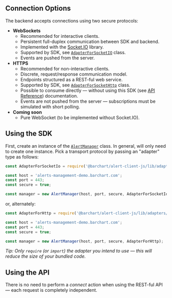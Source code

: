 ## Connection Options

The backend accepts connections using two secure protocols:

* **WebSockets**
  * Recommended for interactive clients.
  * Persistent full-duplex communication between SDK and backend.
  * Implemented with the [Socket.IO](https://socket.io/) library.
  * Supported by SDK, see [```AdapterForSocketIO```](/content/sdk/lib-adapters?id=adapterforsocketio) class.
  * Events are pushed from the server.
* **HTTPS**
  * Recommended for non-interactive clients.
  * Discrete, request/response communication model.
  * Endpoints structured as a REST-ful web service.
  * Supported by SDK, see [```AdapterForSocketHttp```](/content/sdk/lib-adapters?id=adapterforhttp) class.
  * Possible to consume directly — without using this SDK (see [API Reference](/content/api_reference)) documentation.
  * Events are not pushed from the server — subscriptions must be simulated with short polling.
* **Coming soon**
  * Pure WebSocket (to be implemented without Socket.IO).

## Using the SDK

First, create an instance of the [```AlertManager```](/content/sdk/lib?id=alertmanager) class. In general, will only need to create one instance. Pick a transport protocol by passing an "adapter" type as follows:

```js
const AdapterForSocketIo = require('@barchart/alert-client-js/lib/adapters/AdapterForSocketIo');

const host = 'alerts-management-demo.barchart.com';
const port = 443;
const secure = true;

const manager = new AlertManager(host, port, secure, AdapterForSocketIo);
```

or, alternately:

```js
const AdapterForHttp = require('@barchart/alert-client-js/lib/adapters/AdapterForHttp');

const host = 'alerts-management-demo.barchart.com';
const port = 443;
const secure = true;

const manager = new AlertManager(host, port, secure, AdapterForHttp);
```

_Tip: Only ```require``` (or ```import```) the adapter you intend to use — this will reduce the size of your bundled code._

## Using the API

There is no need to perform a _connect_ action when using the REST-ful API — each request is completely independent.
